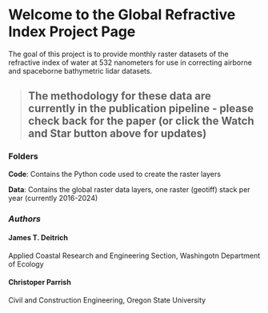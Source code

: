 # Welcome to the Global Refractive Index Project Page
The goal of this project is to provide monthly raster datasets of the refractive index of water at 532 nanometers for use in correcting airborne and spaceborne bathymetric lidar datasets.

> ## The methodology for these data are currently in the publication pipeline - please check back for the paper (or click the Watch and Star button above for updates)

### Folders
**Code**: Contains the Python code used to create the raster layers

**Data**: Contains the global raster data layers, one raster (geotiff) stack per year (currently 2016-2024)

### _Authors_
#### James T. Deitrich
Applied Coastal Research and Engineering Section, Washingotn Department of Ecology
#### Christoper Parrish
Civil and Construction Engineering, Oregon State University
